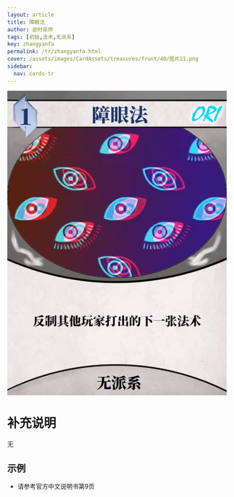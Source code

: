 ```yaml
---
layout: article
title: 障眼法
author: 逆时巫师
tags: [初始,法术,无派系]
key: zhangyanfa
permalink: /tr/zhangyanfa.html
cover: /assets/images/CardAssets/treasures/front/40/图片21.png
sidebar:
  nav: cards-tr
---
```

![](/assets/images/CardAssets/treasures/front/40/图片21.png)

# 补充说明
无


## 示例
* 请参考官方中文说明书第9页